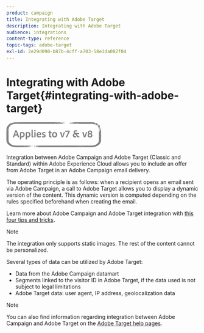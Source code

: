 ```yaml
---
product: campaign
title: Integrating with Adobe Target
description: Integrating with Adobe Target
audience: integrations
content-type: reference
topic-tags: adobe-target
exl-id: 2e29d090-b87b-4cff-a703-58e1da082f04
---
```

# Integrating with Adobe Target{#integrating-with-adobe-target}

![](../../assets/common.svg)

Integration between Adobe Campaign and Adobe Target (Classic and Standard) within Adobe Experience Cloud allows you to include an offer from Adobe Target in an Adobe Campaign email delivery.

The operating principle is as follows: when a recipient opens an email sent via Adobe Campaign, a call to Adobe Target allows you to display a dynamic version of the content. This dynamic version is computed depending on the rules specified beforehand when creating the email.

Learn more about Adobe Campaign and Adobe Target integration with [this four tips and tricks](https://www.adobe.com/content/dam/www/us/en/marketing/campaign/pdfs/Adobe_Campaign_for_Target_Tips_and_Tricks.pdf).
>[!NOTE]
>
>The integration only supports static images. The rest of the content cannot be personalized.

Several types of data can be utilized by Adobe Target:

* Data from the Adobe Campaign datamart
* Segments linked to the visitor ID in Adobe Target, if the data used is not subject to legal limitations
* Adobe Target data: user agent, IP address, geolocalization data

>[!NOTE]
>
>You can also find information regarding integration between Adobe Campaign and Adobe Target on the [Adobe Target help pages](https://experienceleague.adobe.com/docs/target/using/integrate/campaign-and-target.html).
